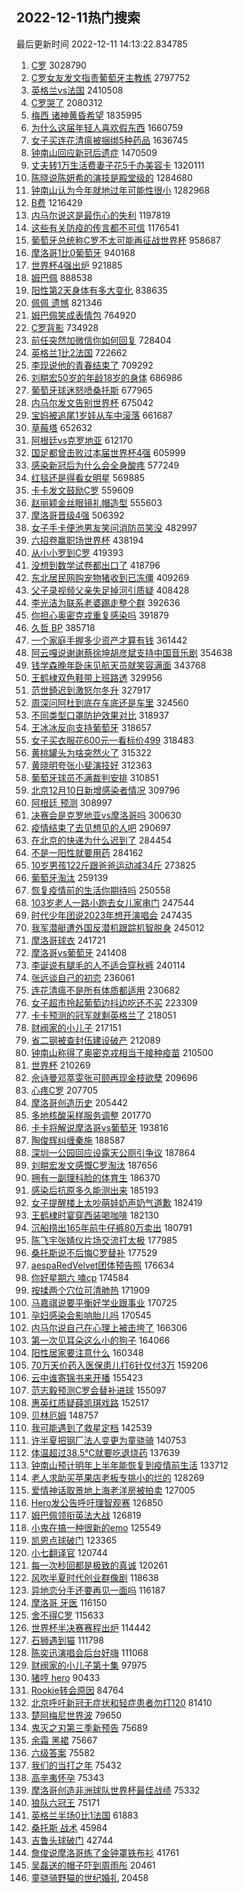 ## 2022-12-11热门搜索 
最后更新时间 2022-12-11 14:13:22.834785 
1. [C罗](https://s.weibo.com/weibo?q=C%E7%BD%97&t=31&band_rank=1&Refer=top) 3028790
1. [C罗女友发文指责葡萄牙主教练](https://s.weibo.com/weibo?q=%23C%E7%BD%97%E5%A5%B3%E5%8F%8B%E5%8F%91%E6%96%87%E6%8C%87%E8%B4%A3%E8%91%A1%E8%90%84%E7%89%99%E4%B8%BB%E6%95%99%E7%BB%83%23&t=31&band_rank=1&Refer=top) 2797752
1. [英格兰vs法国](https://s.weibo.com/weibo?q=%23%E8%8B%B1%E6%A0%BC%E5%85%B0vs%E6%B3%95%E5%9B%BD%23&t=31&band_rank=4&Refer=top) 2410508
1. [C罗哭了](https://s.weibo.com/weibo?q=%23C%E7%BD%97%E5%93%AD%E4%BA%86%23&t=31&band_rank=2&Refer=top) 2080312
1. [梅西 诸神黄昏希望](https://s.weibo.com/weibo?q=%E6%A2%85%E8%A5%BF%20%E8%AF%B8%E7%A5%9E%E9%BB%84%E6%98%8F%E5%B8%8C%E6%9C%9B&t=31&band_rank=3&Refer=top) 1835995
1. [为什么这届年轻人喜欢假东西](https://s.weibo.com/weibo?q=%23%E4%B8%BA%E4%BB%80%E4%B9%88%E8%BF%99%E5%B1%8A%E5%B9%B4%E8%BD%BB%E4%BA%BA%E5%96%9C%E6%AC%A2%E5%81%87%E4%B8%9C%E8%A5%BF%23&t=31&band_rank=1&Refer=top) 1660759
1. [女子买连花清瘟被捆绑5种药品](https://s.weibo.com/weibo?q=%23%E5%A5%B3%E5%AD%90%E4%B9%B0%E8%BF%9E%E8%8A%B1%E6%B8%85%E7%98%9F%E8%A2%AB%E6%8D%86%E7%BB%915%E7%A7%8D%E8%8D%AF%E5%93%81%23&t=31&band_rank=2&Refer=top) 1636745
1. [钟南山回应新冠后遗症](https://s.weibo.com/weibo?q=%23%E9%92%9F%E5%8D%97%E5%B1%B1%E5%9B%9E%E5%BA%94%E6%96%B0%E5%86%A0%E5%90%8E%E9%81%97%E7%97%87%23&t=31&band_rank=3&Refer=top) 1470509
1. [丈夫转1万生活费妻子花5千办美容卡](https://s.weibo.com/weibo?q=%23%E4%B8%88%E5%A4%AB%E8%BD%AC1%E4%B8%87%E7%94%9F%E6%B4%BB%E8%B4%B9%E5%A6%BB%E5%AD%90%E8%8A%B15%E5%8D%83%E5%8A%9E%E7%BE%8E%E5%AE%B9%E5%8D%A1%23&t=31&band_rank=4&Refer=top) 1320111
1. [陈晓说陈妍希的演技是殿堂级的](https://s.weibo.com/weibo?q=%23%E9%99%88%E6%99%93%E8%AF%B4%E9%99%88%E5%A6%8D%E5%B8%8C%E7%9A%84%E6%BC%94%E6%8A%80%E6%98%AF%E6%AE%BF%E5%A0%82%E7%BA%A7%E7%9A%84%23&t=31&band_rank=5&Refer=top) 1284680
1. [钟南山认为今年就地过年可能性很小](https://s.weibo.com/weibo?q=%23%E9%92%9F%E5%8D%97%E5%B1%B1%E8%AE%A4%E4%B8%BA%E4%BB%8A%E5%B9%B4%E5%B0%B1%E5%9C%B0%E8%BF%87%E5%B9%B4%E5%8F%AF%E8%83%BD%E6%80%A7%E5%BE%88%E5%B0%8F%23&t=31&band_rank=4&Refer=top) 1282968
1. [B费](https://s.weibo.com/weibo?q=B%E8%B4%B9&t=31&band_rank=5&Refer=top) 1216429
1. [内马尔说这是最伤心的失利](https://s.weibo.com/weibo?q=%23%E5%86%85%E9%A9%AC%E5%B0%94%E8%AF%B4%E8%BF%99%E6%98%AF%E6%9C%80%E4%BC%A4%E5%BF%83%E7%9A%84%E5%A4%B1%E5%88%A9%23&t=31&band_rank=6&Refer=top) 1197819
1. [这些有关防疫的传言都不可信](https://s.weibo.com/weibo?q=%23%E8%BF%99%E4%BA%9B%E6%9C%89%E5%85%B3%E9%98%B2%E7%96%AB%E7%9A%84%E4%BC%A0%E8%A8%80%E9%83%BD%E4%B8%8D%E5%8F%AF%E4%BF%A1%23&t=31&band_rank=3&Refer=top) 1176541
1. [葡萄牙总统称C罗不太可能再征战世界杯](https://s.weibo.com/weibo?q=%23%E8%91%A1%E8%90%84%E7%89%99%E6%80%BB%E7%BB%9F%E7%A7%B0C%E7%BD%97%E4%B8%8D%E5%A4%AA%E5%8F%AF%E8%83%BD%E5%86%8D%E5%BE%81%E6%88%98%E4%B8%96%E7%95%8C%E6%9D%AF%23&t=31&band_rank=5&Refer=top) 958687
1. [摩洛哥1比0葡萄牙](https://s.weibo.com/weibo?q=%23%E6%91%A9%E6%B4%9B%E5%93%A51%E6%AF%940%E8%91%A1%E8%90%84%E7%89%99%23&t=31&band_rank=7&Refer=top) 940168
1. [世界杯4强出炉](https://s.weibo.com/weibo?q=%23%E4%B8%96%E7%95%8C%E6%9D%AF4%E5%BC%BA%E5%87%BA%E7%82%89%23&t=31&band_rank=6&Refer=top) 921885
1. [姆巴佩](https://s.weibo.com/weibo?q=%E5%A7%86%E5%B7%B4%E4%BD%A9&t=31&band_rank=19&Refer=top) 888538
1. [阳性第2天身体有多大变化](https://s.weibo.com/weibo?q=%23%E9%98%B3%E6%80%A7%E7%AC%AC2%E5%A4%A9%E8%BA%AB%E4%BD%93%E6%9C%89%E5%A4%9A%E5%A4%A7%E5%8F%98%E5%8C%96%23&t=31&band_rank=14&Refer=top) 838635
1. [佩佩 遗憾](https://s.weibo.com/weibo?q=%E4%BD%A9%E4%BD%A9%20%E9%81%97%E6%86%BE&t=31&band_rank=8&Refer=top) 821346
1. [姆巴佩笑成表情包](https://s.weibo.com/weibo?q=%23%E5%A7%86%E5%B7%B4%E4%BD%A9%E7%AC%91%E6%88%90%E8%A1%A8%E6%83%85%E5%8C%85%23&t=31&band_rank=9&Refer=top) 764920
1. [C罗背影](https://s.weibo.com/weibo?q=%23C%E7%BD%97%E8%83%8C%E5%BD%B1%23&t=31&band_rank=9&Refer=top) 734928
1. [前任突然加微信你如何回复](https://s.weibo.com/weibo?q=%23%E5%89%8D%E4%BB%BB%E7%AA%81%E7%84%B6%E5%8A%A0%E5%BE%AE%E4%BF%A1%E4%BD%A0%E5%A6%82%E4%BD%95%E5%9B%9E%E5%A4%8D%23&t=31&band_rank=6&Refer=top) 728404
1. [英格兰1比2法国](https://s.weibo.com/weibo?q=%23%E8%8B%B1%E6%A0%BC%E5%85%B01%E6%AF%942%E6%B3%95%E5%9B%BD%23&t=31&band_rank=20&Refer=top) 722662
1. [李现说他的青春结束了](https://s.weibo.com/weibo?q=%23%E6%9D%8E%E7%8E%B0%E8%AF%B4%E4%BB%96%E7%9A%84%E9%9D%92%E6%98%A5%E7%BB%93%E6%9D%9F%E4%BA%86%23&t=31&band_rank=11&Refer=top) 709292
1. [刘畊宏50岁的年龄18岁的身体](https://s.weibo.com/weibo?q=%23%E5%88%98%E7%95%8A%E5%AE%8F50%E5%B2%81%E7%9A%84%E5%B9%B4%E9%BE%8418%E5%B2%81%E7%9A%84%E8%BA%AB%E4%BD%93%23&t=31&band_rank=6&Refer=top) 686986
1. [葡萄牙球迷怒喷桑托斯](https://s.weibo.com/weibo?q=%23%E8%91%A1%E8%90%84%E7%89%99%E7%90%83%E8%BF%B7%E6%80%92%E5%96%B7%E6%A1%91%E6%89%98%E6%96%AF%23&t=31&band_rank=7&Refer=top) 677965
1. [内马尔发文告别世界杯](https://s.weibo.com/weibo?q=%23%E5%86%85%E9%A9%AC%E5%B0%94%E5%8F%91%E6%96%87%E5%91%8A%E5%88%AB%E4%B8%96%E7%95%8C%E6%9D%AF%23&t=31&band_rank=8&Refer=top) 675042
1. [宝妈被追尾1岁娃从车中滚落](https://s.weibo.com/weibo?q=%23%E5%AE%9D%E5%A6%88%E8%A2%AB%E8%BF%BD%E5%B0%BE1%E5%B2%81%E5%A8%83%E4%BB%8E%E8%BD%A6%E4%B8%AD%E6%BB%9A%E8%90%BD%23&t=31&band_rank=10&Refer=top) 661687
1. [草莓塔](https://s.weibo.com/weibo?q=%E8%8D%89%E8%8E%93%E5%A1%94&t=31&band_rank=8&Refer=top) 652632
1. [阿根廷vs克罗地亚](https://s.weibo.com/weibo?q=%23%E9%98%BF%E6%A0%B9%E5%BB%B7vs%E5%85%8B%E7%BD%97%E5%9C%B0%E4%BA%9A%23&t=31&band_rank=11&Refer=top) 612170
1. [国足都曾击败过本届世界杯4强](https://s.weibo.com/weibo?q=%23%E5%9B%BD%E8%B6%B3%E9%83%BD%E6%9B%BE%E5%87%BB%E8%B4%A5%E8%BF%87%E6%9C%AC%E5%B1%8A%E4%B8%96%E7%95%8C%E6%9D%AF4%E5%BC%BA%23&t=31&band_rank=9&Refer=top) 605999
1. [感染新冠后为什么会全身酸疼](https://s.weibo.com/weibo?q=%23%E6%84%9F%E6%9F%93%E6%96%B0%E5%86%A0%E5%90%8E%E4%B8%BA%E4%BB%80%E4%B9%88%E4%BC%9A%E5%85%A8%E8%BA%AB%E9%85%B8%E7%96%BC%23&t=31&band_rank=22&Refer=top) 577249
1. [红毯还是得看女明星](https://s.weibo.com/weibo?q=%23%E7%BA%A2%E6%AF%AF%E8%BF%98%E6%98%AF%E5%BE%97%E7%9C%8B%E5%A5%B3%E6%98%8E%E6%98%9F%23&t=31&band_rank=10&Refer=top) 569885
1. [卡卡发文鼓励C罗](https://s.weibo.com/weibo?q=%23%E5%8D%A1%E5%8D%A1%E5%8F%91%E6%96%87%E9%BC%93%E5%8A%B1C%E7%BD%97%23&t=31&band_rank=49&Refer=top) 559609
1. [赵丽颖金丝眼镜礼帽造型](https://s.weibo.com/weibo?q=%23%E8%B5%B5%E4%B8%BD%E9%A2%96%E9%87%91%E4%B8%9D%E7%9C%BC%E9%95%9C%E7%A4%BC%E5%B8%BD%E9%80%A0%E5%9E%8B%23&t=31&band_rank=11&Refer=top) 555603
1. [摩洛哥晋级4强](https://s.weibo.com/weibo?q=%23%E6%91%A9%E6%B4%9B%E5%93%A5%E6%99%8B%E7%BA%A74%E5%BC%BA%23&t=31&band_rank=12&Refer=top) 506392
1. [女子手卡便池男友笑问消防员笑没](https://s.weibo.com/weibo?q=%23%E5%A5%B3%E5%AD%90%E6%89%8B%E5%8D%A1%E4%BE%BF%E6%B1%A0%E7%94%B7%E5%8F%8B%E7%AC%91%E9%97%AE%E6%B6%88%E9%98%B2%E5%91%98%E7%AC%91%E6%B2%A1%23&t=31&band_rank=12&Refer=top) 482997
1. [六招卷赢职场世界杯](https://s.weibo.com/weibo?q=%23%E5%85%AD%E6%8B%9B%E5%8D%B7%E8%B5%A2%E8%81%8C%E5%9C%BA%E4%B8%96%E7%95%8C%E6%9D%AF%23&t=31&band_rank=15&Refer=top) 438194
1. [从小小罗到C罗](https://s.weibo.com/weibo?q=%23%E4%BB%8E%E5%B0%8F%E5%B0%8F%E7%BD%97%E5%88%B0C%E7%BD%97%23&t=31&band_rank=13&Refer=top) 419393
1. [没想到数学试卷都出口了](https://s.weibo.com/weibo?q=%23%E6%B2%A1%E6%83%B3%E5%88%B0%E6%95%B0%E5%AD%A6%E8%AF%95%E5%8D%B7%E9%83%BD%E5%87%BA%E5%8F%A3%E4%BA%86%23&t=31&band_rank=12&Refer=top) 418796
1. [东北居民网购宠物猪收到已冻僵](https://s.weibo.com/weibo?q=%23%E4%B8%9C%E5%8C%97%E5%B1%85%E6%B0%91%E7%BD%91%E8%B4%AD%E5%AE%A0%E7%89%A9%E7%8C%AA%E6%94%B6%E5%88%B0%E5%B7%B2%E5%86%BB%E5%83%B5%23&t=31&band_rank=13&Refer=top) 409269
1. [父子录视频父亲失足掉河引质疑](https://s.weibo.com/weibo?q=%23%E7%88%B6%E5%AD%90%E5%BD%95%E8%A7%86%E9%A2%91%E7%88%B6%E4%BA%B2%E5%A4%B1%E8%B6%B3%E6%8E%89%E6%B2%B3%E5%BC%95%E8%B4%A8%E7%96%91%23&t=31&band_rank=19&Refer=top) 408428
1. [李光洁为联系老婆踢走整个群](https://s.weibo.com/weibo?q=%23%E6%9D%8E%E5%85%89%E6%B4%81%E4%B8%BA%E8%81%94%E7%B3%BB%E8%80%81%E5%A9%86%E8%B8%A2%E8%B5%B0%E6%95%B4%E4%B8%AA%E7%BE%A4%23&t=31&band_rank=14&Refer=top) 392636
1. [你担心奥密克戎重复感染吗](https://s.weibo.com/weibo?q=%23%E4%BD%A0%E6%8B%85%E5%BF%83%E5%A5%A5%E5%AF%86%E5%85%8B%E6%88%8E%E9%87%8D%E5%A4%8D%E6%84%9F%E6%9F%93%E5%90%97%23&t=31&band_rank=14&Refer=top) 391879
1. [久哲 BP](https://s.weibo.com/weibo?q=%E4%B9%85%E5%93%B2%20BP&t=31&band_rank=20&Refer=top) 385718
1. [一个家庭手握多少资产才算有钱](https://s.weibo.com/weibo?q=%23%E4%B8%80%E4%B8%AA%E5%AE%B6%E5%BA%AD%E6%89%8B%E6%8F%A1%E5%A4%9A%E5%B0%91%E8%B5%84%E4%BA%A7%E6%89%8D%E7%AE%97%E6%9C%89%E9%92%B1%23&t=31&band_rank=15&Refer=top) 361442
1. [阿云嘎说谢谢蔡徐坤胡彦斌支持中国音乐剧](https://s.weibo.com/weibo?q=%23%E9%98%BF%E4%BA%91%E5%98%8E%E8%AF%B4%E8%B0%A2%E8%B0%A2%E8%94%A1%E5%BE%90%E5%9D%A4%E8%83%A1%E5%BD%A6%E6%96%8C%E6%94%AF%E6%8C%81%E4%B8%AD%E5%9B%BD%E9%9F%B3%E4%B9%90%E5%89%A7%23&t=31&band_rank=16&Refer=top) 354638
1. [钱学森晚年卧床见航天员就笑容满面](https://s.weibo.com/weibo?q=%23%E9%92%B1%E5%AD%A6%E6%A3%AE%E6%99%9A%E5%B9%B4%E5%8D%A7%E5%BA%8A%E8%A7%81%E8%88%AA%E5%A4%A9%E5%91%98%E5%B0%B1%E7%AC%91%E5%AE%B9%E6%BB%A1%E9%9D%A2%23&t=31&band_rank=17&Refer=top) 343768
1. [王鹤棣双色鞋带上班路透](https://s.weibo.com/weibo?q=%23%E7%8E%8B%E9%B9%A4%E6%A3%A3%E5%8F%8C%E8%89%B2%E9%9E%8B%E5%B8%A6%E4%B8%8A%E7%8F%AD%E8%B7%AF%E9%80%8F%23&t=31&band_rank=23&Refer=top) 329956
1. [范世錡迟到激怒尔冬升](https://s.weibo.com/weibo?q=%23%E8%8C%83%E4%B8%96%E9%8C%A1%E8%BF%9F%E5%88%B0%E6%BF%80%E6%80%92%E5%B0%94%E5%86%AC%E5%8D%87%23&t=31&band_rank=15&Refer=top) 327917
1. [周深问阿杜到底在车底还是车里](https://s.weibo.com/weibo?q=%23%E5%91%A8%E6%B7%B1%E9%97%AE%E9%98%BF%E6%9D%9C%E5%88%B0%E5%BA%95%E5%9C%A8%E8%BD%A6%E5%BA%95%E8%BF%98%E6%98%AF%E8%BD%A6%E9%87%8C%23&t=31&band_rank=16&Refer=top) 324560
1. [不同类型口罩防护效果对比](https://s.weibo.com/weibo?q=%23%E4%B8%8D%E5%90%8C%E7%B1%BB%E5%9E%8B%E5%8F%A3%E7%BD%A9%E9%98%B2%E6%8A%A4%E6%95%88%E6%9E%9C%E5%AF%B9%E6%AF%94%23&t=31&band_rank=18&Refer=top) 318937
1. [王冰冰反向支持葡萄牙](https://s.weibo.com/weibo?q=%23%E7%8E%8B%E5%86%B0%E5%86%B0%E5%8F%8D%E5%90%91%E6%94%AF%E6%8C%81%E8%91%A1%E8%90%84%E7%89%99%23&t=31&band_rank=16&Refer=top) 318657
1. [女子买衣服花600元一看标价499](https://s.weibo.com/weibo?q=%23%E5%A5%B3%E5%AD%90%E4%B9%B0%E8%A1%A3%E6%9C%8D%E8%8A%B1600%E5%85%83%E4%B8%80%E7%9C%8B%E6%A0%87%E4%BB%B7499%23&t=31&band_rank=27&Refer=top) 318483
1. [黄桃罐头为啥突然火了](https://s.weibo.com/weibo?q=%23%E9%BB%84%E6%A1%83%E7%BD%90%E5%A4%B4%E4%B8%BA%E5%95%A5%E7%AA%81%E7%84%B6%E7%81%AB%E4%BA%86%23&t=31&band_rank=20&Refer=top) 315322
1. [黄晓明夸张小斐演技好](https://s.weibo.com/weibo?q=%23%E9%BB%84%E6%99%93%E6%98%8E%E5%A4%B8%E5%BC%A0%E5%B0%8F%E6%96%90%E6%BC%94%E6%8A%80%E5%A5%BD%23&t=31&band_rank=24&Refer=top) 312363
1. [葡萄牙球员不满裁判安排](https://s.weibo.com/weibo?q=%23%E8%91%A1%E8%90%84%E7%89%99%E7%90%83%E5%91%98%E4%B8%8D%E6%BB%A1%E8%A3%81%E5%88%A4%E5%AE%89%E6%8E%92%23&t=31&band_rank=25&Refer=top) 310851
1. [北京12月10日新增感染者情况](https://s.weibo.com/weibo?q=%23%E5%8C%97%E4%BA%AC12%E6%9C%8810%E6%97%A5%E6%96%B0%E5%A2%9E%E6%84%9F%E6%9F%93%E8%80%85%E6%83%85%E5%86%B5%23&t=31&band_rank=26&Refer=top) 309796
1. [阿根廷 预测](https://s.weibo.com/weibo?q=%E9%98%BF%E6%A0%B9%E5%BB%B7%20%E9%A2%84%E6%B5%8B&t=31&band_rank=17&Refer=top) 308997
1. [决赛会是克罗地亚vs摩洛哥吗](https://s.weibo.com/weibo?q=%23%E5%86%B3%E8%B5%9B%E4%BC%9A%E6%98%AF%E5%85%8B%E7%BD%97%E5%9C%B0%E4%BA%9Avs%E6%91%A9%E6%B4%9B%E5%93%A5%E5%90%97%23&t=31&band_rank=17&Refer=top) 300630
1. [疫情结束了去见想见的人吧](https://s.weibo.com/weibo?q=%23%E7%96%AB%E6%83%85%E7%BB%93%E6%9D%9F%E4%BA%86%E5%8E%BB%E8%A7%81%E6%83%B3%E8%A7%81%E7%9A%84%E4%BA%BA%E5%90%A7%23&t=31&band_rank=18&Refer=top) 290697
1. [在北京的快递为什么迟到了](https://s.weibo.com/weibo?q=%23%E5%9C%A8%E5%8C%97%E4%BA%AC%E7%9A%84%E5%BF%AB%E9%80%92%E4%B8%BA%E4%BB%80%E4%B9%88%E8%BF%9F%E5%88%B0%E4%BA%86%23&t=31&band_rank=24&Refer=top) 284454
1. [不是一阳性就要用药](https://s.weibo.com/weibo?q=%23%E4%B8%8D%E6%98%AF%E4%B8%80%E9%98%B3%E6%80%A7%E5%B0%B1%E8%A6%81%E7%94%A8%E8%8D%AF%23&t=31&band_rank=29&Refer=top) 284162
1. [10岁男孩122斤跟爸爸运动减34斤](https://s.weibo.com/weibo?q=%2310%E5%B2%81%E7%94%B7%E5%AD%A9122%E6%96%A4%E8%B7%9F%E7%88%B8%E7%88%B8%E8%BF%90%E5%8A%A8%E5%87%8F34%E6%96%A4%23&t=31&band_rank=20&Refer=top) 273825
1. [葡萄牙淘汰](https://s.weibo.com/weibo?q=%23%E8%91%A1%E8%90%84%E7%89%99%E6%B7%98%E6%B1%B0%23&t=31&band_rank=18&Refer=top) 259139
1. [恢复疫情前的生活你期待吗](https://s.weibo.com/weibo?q=%23%E6%81%A2%E5%A4%8D%E7%96%AB%E6%83%85%E5%89%8D%E7%9A%84%E7%94%9F%E6%B4%BB%E4%BD%A0%E6%9C%9F%E5%BE%85%E5%90%97%23&t=31&band_rank=26&Refer=top) 250558
1. [103岁老人一路小跑去女儿家串门](https://s.weibo.com/weibo?q=%23103%E5%B2%81%E8%80%81%E4%BA%BA%E4%B8%80%E8%B7%AF%E5%B0%8F%E8%B7%91%E5%8E%BB%E5%A5%B3%E5%84%BF%E5%AE%B6%E4%B8%B2%E9%97%A8%23&t=31&band_rank=27&Refer=top) 247544
1. [时代少年团说2023年想开演唱会](https://s.weibo.com/weibo?q=%23%E6%97%B6%E4%BB%A3%E5%B0%91%E5%B9%B4%E5%9B%A2%E8%AF%B42023%E5%B9%B4%E6%83%B3%E5%BC%80%E6%BC%94%E5%94%B1%E4%BC%9A%23&t=31&band_rank=22&Refer=top) 247435
1. [我军潜艇遭外国反潜机跟踪机智脱身](https://s.weibo.com/weibo?q=%23%E6%88%91%E5%86%9B%E6%BD%9C%E8%89%87%E9%81%AD%E5%A4%96%E5%9B%BD%E5%8F%8D%E6%BD%9C%E6%9C%BA%E8%B7%9F%E8%B8%AA%E6%9C%BA%E6%99%BA%E8%84%B1%E8%BA%AB%23&t=31&band_rank=28&Refer=top) 245012
1. [摩洛哥球衣](https://s.weibo.com/weibo?q=%23%E6%91%A9%E6%B4%9B%E5%93%A5%E7%90%83%E8%A1%A3%23&t=31&band_rank=20&Refer=top) 241721
1. [摩洛哥vs葡萄牙](https://s.weibo.com/weibo?q=%23%E6%91%A9%E6%B4%9B%E5%93%A5vs%E8%91%A1%E8%90%84%E7%89%99%23&t=31&band_rank=21&Refer=top) 241408
1. [李诞说有腿毛的人不适合穿秋裤](https://s.weibo.com/weibo?q=%23%E6%9D%8E%E8%AF%9E%E8%AF%B4%E6%9C%89%E8%85%BF%E6%AF%9B%E7%9A%84%E4%BA%BA%E4%B8%8D%E9%80%82%E5%90%88%E7%A9%BF%E7%A7%8B%E8%A3%A4%23&t=31&band_rank=30&Refer=top) 240114
1. [张远谈自己的初恋](https://s.weibo.com/weibo?q=%23%E5%BC%A0%E8%BF%9C%E8%B0%88%E8%87%AA%E5%B7%B1%E7%9A%84%E5%88%9D%E6%81%8B%23&t=31&band_rank=29&Refer=top) 236061
1. [连花清瘟不是所有体质都适用](https://s.weibo.com/weibo?q=%23%E8%BF%9E%E8%8A%B1%E6%B8%85%E7%98%9F%E4%B8%8D%E6%98%AF%E6%89%80%E6%9C%89%E4%BD%93%E8%B4%A8%E9%83%BD%E9%80%82%E7%94%A8%23&t=31&band_rank=23&Refer=top) 230682
1. [女子超市拎起葡萄边抖边吃还不买](https://s.weibo.com/weibo?q=%23%E5%A5%B3%E5%AD%90%E8%B6%85%E5%B8%82%E6%8B%8E%E8%B5%B7%E8%91%A1%E8%90%84%E8%BE%B9%E6%8A%96%E8%BE%B9%E5%90%83%E8%BF%98%E4%B8%8D%E4%B9%B0%23&t=31&band_rank=38&Refer=top) 223309
1. [卡卡预测的冠军就剩英格兰了](https://s.weibo.com/weibo?q=%23%E5%8D%A1%E5%8D%A1%E9%A2%84%E6%B5%8B%E7%9A%84%E5%86%A0%E5%86%9B%E5%B0%B1%E5%89%A9%E8%8B%B1%E6%A0%BC%E5%85%B0%E4%BA%86%23&t=31&band_rank=22&Refer=top) 218051
1. [财阀家的小儿子](https://s.weibo.com/weibo?q=%23%E8%B4%A2%E9%98%80%E5%AE%B6%E7%9A%84%E5%B0%8F%E5%84%BF%E5%AD%90%23&t=31&band_rank=23&Refer=top) 217151
1. [省二钢被查封伍建设破产](https://s.weibo.com/weibo?q=%23%E7%9C%81%E4%BA%8C%E9%92%A2%E8%A2%AB%E6%9F%A5%E5%B0%81%E4%BC%8D%E5%BB%BA%E8%AE%BE%E7%A0%B4%E4%BA%A7%23&t=31&band_rank=34&Refer=top) 212089
1. [钟南山称得了奥密克戎相当于接种疫苗](https://s.weibo.com/weibo?q=%23%E9%92%9F%E5%8D%97%E5%B1%B1%E7%A7%B0%E5%BE%97%E4%BA%86%E5%A5%A5%E5%AF%86%E5%85%8B%E6%88%8E%E7%9B%B8%E5%BD%93%E4%BA%8E%E6%8E%A5%E7%A7%8D%E7%96%AB%E8%8B%97%23&t=31&band_rank=26&Refer=top) 210500
1. [世界杯](https://s.weibo.com/weibo?q=%E4%B8%96%E7%95%8C%E6%9D%AF&t=31&band_rank=14&Refer=top) 210269
1. [佘诗曼邓萃雯张可颐再现金枝欲孽](https://s.weibo.com/weibo?q=%23%E4%BD%98%E8%AF%97%E6%9B%BC%E9%82%93%E8%90%83%E9%9B%AF%E5%BC%A0%E5%8F%AF%E9%A2%90%E5%86%8D%E7%8E%B0%E9%87%91%E6%9E%9D%E6%AC%B2%E5%AD%BD%23&t=31&band_rank=25&Refer=top) 209696
1. [心疼C罗](https://s.weibo.com/weibo?q=%23%E5%BF%83%E7%96%BCC%E7%BD%97%23&t=31&band_rank=32&Refer=top) 207705
1. [摩洛哥创造历史](https://s.weibo.com/weibo?q=%23%E6%91%A9%E6%B4%9B%E5%93%A5%E5%88%9B%E9%80%A0%E5%8E%86%E5%8F%B2%23&t=31&band_rank=24&Refer=top) 205442
1. [多地核酸采样服务调整](https://s.weibo.com/weibo?q=%23%E5%A4%9A%E5%9C%B0%E6%A0%B8%E9%85%B8%E9%87%87%E6%A0%B7%E6%9C%8D%E5%8A%A1%E8%B0%83%E6%95%B4%23&t=31&band_rank=36&Refer=top) 201770
1. [卡卡将解说摩洛哥vs葡萄牙](https://s.weibo.com/weibo?q=%23%E5%8D%A1%E5%8D%A1%E5%B0%86%E8%A7%A3%E8%AF%B4%E6%91%A9%E6%B4%9B%E5%93%A5vs%E8%91%A1%E8%90%84%E7%89%99%23&t=31&band_rank=25&Refer=top) 193816
1. [陶俊辉纠缠秦施](https://s.weibo.com/weibo?q=%23%E9%99%B6%E4%BF%8A%E8%BE%89%E7%BA%A0%E7%BC%A0%E7%A7%A6%E6%96%BD%23&t=31&band_rank=35&Refer=top) 188587
1. [深圳一公园回应设露天公厕引争议](https://s.weibo.com/weibo?q=%23%E6%B7%B1%E5%9C%B3%E4%B8%80%E5%85%AC%E5%9B%AD%E5%9B%9E%E5%BA%94%E8%AE%BE%E9%9C%B2%E5%A4%A9%E5%85%AC%E5%8E%95%E5%BC%95%E4%BA%89%E8%AE%AE%23&t=31&band_rank=38&Refer=top) 187864
1. [刘畊宏发文感慨C罗淘汰](https://s.weibo.com/weibo?q=%23%E5%88%98%E7%95%8A%E5%AE%8F%E5%8F%91%E6%96%87%E6%84%9F%E6%85%A8C%E7%BD%97%E6%B7%98%E6%B1%B0%23&t=31&band_rank=37&Refer=top) 187656
1. [拥有一副理科脸的体育生](https://s.weibo.com/weibo?q=%23%E6%8B%A5%E6%9C%89%E4%B8%80%E5%89%AF%E7%90%86%E7%A7%91%E8%84%B8%E7%9A%84%E4%BD%93%E8%82%B2%E7%94%9F%23&t=31&band_rank=37&Refer=top) 186370
1. [感染后抗原多久能测出来](https://s.weibo.com/weibo?q=%23%E6%84%9F%E6%9F%93%E5%90%8E%E6%8A%97%E5%8E%9F%E5%A4%9A%E4%B9%85%E8%83%BD%E6%B5%8B%E5%87%BA%E6%9D%A5%23&t=31&band_rank=38&Refer=top) 185193
1. [女子提醒楼上太吵萌娃奶声奶气道歉](https://s.weibo.com/weibo?q=%23%E5%A5%B3%E5%AD%90%E6%8F%90%E9%86%92%E6%A5%BC%E4%B8%8A%E5%A4%AA%E5%90%B5%E8%90%8C%E5%A8%83%E5%A5%B6%E5%A3%B0%E5%A5%B6%E6%B0%94%E9%81%93%E6%AD%89%23&t=31&band_rank=37&Refer=top) 182419
1. [王鹤棣时宴穿西装喝咖啡](https://s.weibo.com/weibo?q=%23%E7%8E%8B%E9%B9%A4%E6%A3%A3%E6%97%B6%E5%AE%B4%E7%A9%BF%E8%A5%BF%E8%A3%85%E5%96%9D%E5%92%96%E5%95%A1%23&t=31&band_rank=27&Refer=top) 182130
1. [沉船捞出165年前牛仔裤80万卖出](https://s.weibo.com/weibo?q=%23%E6%B2%89%E8%88%B9%E6%8D%9E%E5%87%BA165%E5%B9%B4%E5%89%8D%E7%89%9B%E4%BB%94%E8%A3%A480%E4%B8%87%E5%8D%96%E5%87%BA%23&t=31&band_rank=39&Refer=top) 180791
1. [陈飞宇张婧仪片场交流打太极](https://s.weibo.com/weibo?q=%23%E9%99%88%E9%A3%9E%E5%AE%87%E5%BC%A0%E5%A9%A7%E4%BB%AA%E7%89%87%E5%9C%BA%E4%BA%A4%E6%B5%81%E6%89%93%E5%A4%AA%E6%9E%81%23&t=31&band_rank=29&Refer=top) 177985
1. [桑托斯说不后悔C罗替补](https://s.weibo.com/weibo?q=%23%E6%A1%91%E6%89%98%E6%96%AF%E8%AF%B4%E4%B8%8D%E5%90%8E%E6%82%94C%E7%BD%97%E6%9B%BF%E8%A1%A5%23&t=31&band_rank=31&Refer=top) 177529
1. [aespaRedVelvet团体预告照](https://s.weibo.com/weibo?q=%23aespaRedVelvet%E5%9B%A2%E4%BD%93%E9%A2%84%E5%91%8A%E7%85%A7%23&t=31&band_rank=41&Refer=top) 176634
1. [你好星期六 嗑cp](https://s.weibo.com/weibo?q=%E4%BD%A0%E5%A5%BD%E6%98%9F%E6%9C%9F%E5%85%AD%20%E5%97%91cp&t=31&band_rank=33&Refer=top) 174584
1. [按揉两个穴位可清肺热](https://s.weibo.com/weibo?q=%23%E6%8C%89%E6%8F%89%E4%B8%A4%E4%B8%AA%E7%A9%B4%E4%BD%8D%E5%8F%AF%E6%B8%85%E8%82%BA%E7%83%AD%23&t=31&band_rank=43&Refer=top) 171909
1. [马嘉祺说要平衡好学业跟事业](https://s.weibo.com/weibo?q=%23%E9%A9%AC%E5%98%89%E7%A5%BA%E8%AF%B4%E8%A6%81%E5%B9%B3%E8%A1%A1%E5%A5%BD%E5%AD%A6%E4%B8%9A%E8%B7%9F%E4%BA%8B%E4%B8%9A%23&t=31&band_rank=32&Refer=top) 170725
1. [孕妇感染会影响胎儿吗](https://s.weibo.com/weibo?q=%23%E5%AD%95%E5%A6%87%E6%84%9F%E6%9F%93%E4%BC%9A%E5%BD%B1%E5%93%8D%E8%83%8E%E5%84%BF%E5%90%97%23&t=31&band_rank=42&Refer=top) 170545
1. [内马尔说自己在心理上被击垮了](https://s.weibo.com/weibo?q=%23%E5%86%85%E9%A9%AC%E5%B0%94%E8%AF%B4%E8%87%AA%E5%B7%B1%E5%9C%A8%E5%BF%83%E7%90%86%E4%B8%8A%E8%A2%AB%E5%87%BB%E5%9E%AE%E4%BA%86%23&t=31&band_rank=33&Refer=top) 166306
1. [第一次见耳朵这么小的狗子](https://s.weibo.com/weibo?q=%23%E7%AC%AC%E4%B8%80%E6%AC%A1%E8%A7%81%E8%80%B3%E6%9C%B5%E8%BF%99%E4%B9%88%E5%B0%8F%E7%9A%84%E7%8B%97%E5%AD%90%23&t=31&band_rank=37&Refer=top) 164066
1. [阳性居家要注意什么](https://s.weibo.com/weibo?q=%23%E9%98%B3%E6%80%A7%E5%B1%85%E5%AE%B6%E8%A6%81%E6%B3%A8%E6%84%8F%E4%BB%80%E4%B9%88%23&t=31&band_rank=35&Refer=top) 160348
1. [70万天价药入医保患儿打6针仅付3万](https://s.weibo.com/weibo?q=%2370%E4%B8%87%E5%A4%A9%E4%BB%B7%E8%8D%AF%E5%85%A5%E5%8C%BB%E4%BF%9D%E6%82%A3%E5%84%BF%E6%89%936%E9%92%88%E4%BB%85%E4%BB%983%E4%B8%87%23&t=31&band_rank=36&Refer=top) 159206
1. [云中谁寄锦书来开播](https://s.weibo.com/weibo?q=%23%E4%BA%91%E4%B8%AD%E8%B0%81%E5%AF%84%E9%94%A6%E4%B9%A6%E6%9D%A5%E5%BC%80%E6%92%AD%23&t=31&band_rank=39&Refer=top) 155423
1. [范志毅预测C罗会替补进球](https://s.weibo.com/weibo?q=%23%E8%8C%83%E5%BF%97%E6%AF%85%E9%A2%84%E6%B5%8BC%E7%BD%97%E4%BC%9A%E6%9B%BF%E8%A1%A5%E8%BF%9B%E7%90%83%23&t=31&band_rank=28&Refer=top) 155097
1. [惠英红质疑薛凯琪戏路](https://s.weibo.com/weibo?q=%23%E6%83%A0%E8%8B%B1%E7%BA%A2%E8%B4%A8%E7%96%91%E8%96%9B%E5%87%AF%E7%90%AA%E6%88%8F%E8%B7%AF%23&t=31&band_rank=29&Refer=top) 152517
1. [贝林厄姆](https://s.weibo.com/weibo?q=%23%E8%B4%9D%E6%9E%97%E5%8E%84%E5%A7%86%23&t=31&band_rank=45&Refer=top) 148757
1. [我可能遇到了救星定档](https://s.weibo.com/weibo?q=%23%E6%88%91%E5%8F%AF%E8%83%BD%E9%81%87%E5%88%B0%E4%BA%86%E6%95%91%E6%98%9F%E5%AE%9A%E6%A1%A3%23&t=31&band_rank=47&Refer=top) 142539
1. [许半夏把钢厂法人变更为童骁骑](https://s.weibo.com/weibo?q=%23%E8%AE%B8%E5%8D%8A%E5%A4%8F%E6%8A%8A%E9%92%A2%E5%8E%82%E6%B3%95%E4%BA%BA%E5%8F%98%E6%9B%B4%E4%B8%BA%E7%AB%A5%E9%AA%81%E9%AA%91%23&t=31&band_rank=46&Refer=top) 140753
1. [体温超过38.5℃就要吃退烧药](https://s.weibo.com/weibo?q=%23%E4%BD%93%E6%B8%A9%E8%B6%85%E8%BF%8738.5%E2%84%83%E5%B0%B1%E8%A6%81%E5%90%83%E9%80%80%E7%83%A7%E8%8D%AF%23&t=31&band_rank=30&Refer=top) 137639
1. [钟南山预计明年上半年能恢复到疫情前生活](https://s.weibo.com/weibo?q=%23%E9%92%9F%E5%8D%97%E5%B1%B1%E9%A2%84%E8%AE%A1%E6%98%8E%E5%B9%B4%E4%B8%8A%E5%8D%8A%E5%B9%B4%E8%83%BD%E6%81%A2%E5%A4%8D%E5%88%B0%E7%96%AB%E6%83%85%E5%89%8D%E7%94%9F%E6%B4%BB%23&t=31&band_rank=39&Refer=top) 133712
1. [老人求助买苹果店老板专挑小的烂的](https://s.weibo.com/weibo?q=%23%E8%80%81%E4%BA%BA%E6%B1%82%E5%8A%A9%E4%B9%B0%E8%8B%B9%E6%9E%9C%E5%BA%97%E8%80%81%E6%9D%BF%E4%B8%93%E6%8C%91%E5%B0%8F%E7%9A%84%E7%83%82%E7%9A%84%23&t=31&band_rank=31&Refer=top) 128269
1. [爱情神话取景地上海老洋房被拍卖](https://s.weibo.com/weibo?q=%23%E7%88%B1%E6%83%85%E7%A5%9E%E8%AF%9D%E5%8F%96%E6%99%AF%E5%9C%B0%E4%B8%8A%E6%B5%B7%E8%80%81%E6%B4%8B%E6%88%BF%E8%A2%AB%E6%8B%8D%E5%8D%96%23&t=31&band_rank=43&Refer=top) 127005
1. [Hero发公告呼吁理智观赛](https://s.weibo.com/weibo?q=%23Hero%E5%8F%91%E5%85%AC%E5%91%8A%E5%91%BC%E5%90%81%E7%90%86%E6%99%BA%E8%A7%82%E8%B5%9B%23&t=31&band_rank=44&Refer=top) 126850
1. [姆巴佩领衔英法大战](https://s.weibo.com/weibo?q=%23%E5%A7%86%E5%B7%B4%E4%BD%A9%E9%A2%86%E8%A1%94%E8%8B%B1%E6%B3%95%E5%A4%A7%E6%88%98%23&t=31&band_rank=32&Refer=top) 126819
1. [小鬼在搞一种很新的emo](https://s.weibo.com/weibo?q=%23%E5%B0%8F%E9%AC%BC%E5%9C%A8%E6%90%9E%E4%B8%80%E7%A7%8D%E5%BE%88%E6%96%B0%E7%9A%84emo%23&t=31&band_rank=45&Refer=top) 125549
1. [凯恩点球破门](https://s.weibo.com/weibo?q=%23%E5%87%AF%E6%81%A9%E7%82%B9%E7%90%83%E7%A0%B4%E9%97%A8%23&t=31&band_rank=12&Refer=top) 123365
1. [小七翻译官](https://s.weibo.com/weibo?q=%E5%B0%8F%E4%B8%83%E7%BF%BB%E8%AF%91%E5%AE%98&t=31&band_rank=46&Refer=top) 120744
1. [每一次秒回都是极致的真诚](https://s.weibo.com/weibo?q=%23%E6%AF%8F%E4%B8%80%E6%AC%A1%E7%A7%92%E5%9B%9E%E9%83%BD%E6%98%AF%E6%9E%81%E8%87%B4%E7%9A%84%E7%9C%9F%E8%AF%9A%23&t=31&band_rank=50&Refer=top) 120261
1. [风吹半夏时代创业群像剧](https://s.weibo.com/weibo?q=%23%E9%A3%8E%E5%90%B9%E5%8D%8A%E5%A4%8F%E6%97%B6%E4%BB%A3%E5%88%9B%E4%B8%9A%E7%BE%A4%E5%83%8F%E5%89%A7%23&t=31&band_rank=50&Refer=top) 118638
1. [异地恋分手还要再见一面吗](https://s.weibo.com/weibo?q=%23%E5%BC%82%E5%9C%B0%E6%81%8B%E5%88%86%E6%89%8B%E8%BF%98%E8%A6%81%E5%86%8D%E8%A7%81%E4%B8%80%E9%9D%A2%E5%90%97%23&t=31&band_rank=34&Refer=top) 116187
1. [摩洛哥 牙医](https://s.weibo.com/weibo?q=%E6%91%A9%E6%B4%9B%E5%93%A5%20%E7%89%99%E5%8C%BB&t=31&band_rank=35&Refer=top) 116150
1. [舍不得C罗](https://s.weibo.com/weibo?q=%23%E8%88%8D%E4%B8%8D%E5%BE%97C%E7%BD%97%23&t=31&band_rank=36&Refer=top) 115633
1. [世界杯半决赛赛程出炉](https://s.weibo.com/weibo?q=%23%E4%B8%96%E7%95%8C%E6%9D%AF%E5%8D%8A%E5%86%B3%E8%B5%9B%E8%B5%9B%E7%A8%8B%E5%87%BA%E7%82%89%23&t=31&band_rank=47&Refer=top) 114442
1. [石狮遇到猫](https://s.weibo.com/weibo?q=%23%E7%9F%B3%E7%8B%AE%E9%81%87%E5%88%B0%E7%8C%AB%23&t=31&band_rank=49&Refer=top) 111798
1. [陈奕迅演唱会后台好嗨](https://s.weibo.com/weibo?q=%23%E9%99%88%E5%A5%95%E8%BF%85%E6%BC%94%E5%94%B1%E4%BC%9A%E5%90%8E%E5%8F%B0%E5%A5%BD%E5%97%A8%23&t=31&band_rank=50&Refer=top) 111068
1. [财阀家的小儿子第十集](https://s.weibo.com/weibo?q=%E8%B4%A2%E9%98%80%E5%AE%B6%E7%9A%84%E5%B0%8F%E5%84%BF%E5%AD%90%E7%AC%AC%E5%8D%81%E9%9B%86&t=31&band_rank=40&Refer=top) 97975
1. [猪哼 hero](https://s.weibo.com/weibo?q=%E7%8C%AA%E5%93%BC%20hero&t=31&band_rank=41&Refer=top) 90433
1. [Rookie转会原因](https://s.weibo.com/weibo?q=%23Rookie%E8%BD%AC%E4%BC%9A%E5%8E%9F%E5%9B%A0%23&t=31&band_rank=42&Refer=top) 84764
1. [北京呼吁新冠无症状和轻症患者勿打120](https://s.weibo.com/weibo?q=%23%E5%8C%97%E4%BA%AC%E5%91%BC%E5%90%81%E6%96%B0%E5%86%A0%E6%97%A0%E7%97%87%E7%8A%B6%E5%92%8C%E8%BD%BB%E7%97%87%E6%82%A3%E8%80%85%E5%8B%BF%E6%89%93120%23&t=31&band_rank=43&Refer=top) 81410
1. [楚阿梅尼世界波](https://s.weibo.com/weibo?q=%23%E6%A5%9A%E9%98%BF%E6%A2%85%E5%B0%BC%E4%B8%96%E7%95%8C%E6%B3%A2%23&t=31&band_rank=18&Refer=top) 79650
1. [鬼灭之刃第三季新预告](https://s.weibo.com/weibo?q=%23%E9%AC%BC%E7%81%AD%E4%B9%8B%E5%88%83%E7%AC%AC%E4%B8%89%E5%AD%A3%E6%96%B0%E9%A2%84%E5%91%8A%23&t=31&band_rank=44&Refer=top) 75689
1. [余霜 黑裙](https://s.weibo.com/weibo?q=%E4%BD%99%E9%9C%9C%20%E9%BB%91%E8%A3%99&t=31&band_rank=45&Refer=top) 75667
1. [六级答案](https://s.weibo.com/weibo?q=%23%E5%85%AD%E7%BA%A7%E7%AD%94%E6%A1%88%23&t=31&band_rank=46&Refer=top) 75582
1. [我们的当打之年](https://s.weibo.com/weibo?q=%E6%88%91%E4%BB%AC%E7%9A%84%E5%BD%93%E6%89%93%E4%B9%8B%E5%B9%B4&t=31&band_rank=47&Refer=top) 75432
1. [高辛夷怀孕](https://s.weibo.com/weibo?q=%23%E9%AB%98%E8%BE%9B%E5%A4%B7%E6%80%80%E5%AD%95%23&t=31&band_rank=48&Refer=top) 75343
1. [摩洛哥创造非洲球队世界杯最佳战绩](https://s.weibo.com/weibo?q=%23%E6%91%A9%E6%B4%9B%E5%93%A5%E5%88%9B%E9%80%A0%E9%9D%9E%E6%B4%B2%E7%90%83%E9%98%9F%E4%B8%96%E7%95%8C%E6%9D%AF%E6%9C%80%E4%BD%B3%E6%88%98%E7%BB%A9%23&t=31&band_rank=49&Refer=top) 75332
1. [狼队六冠王](https://s.weibo.com/weibo?q=%23%E7%8B%BC%E9%98%9F%E5%85%AD%E5%86%A0%E7%8E%8B%23&t=31&band_rank=50&Refer=top) 75171
1. [英格兰半场0比1法国](https://s.weibo.com/weibo?q=%23%E8%8B%B1%E6%A0%BC%E5%85%B0%E5%8D%8A%E5%9C%BA0%E6%AF%941%E6%B3%95%E5%9B%BD%23&t=31&band_rank=23&Refer=top) 61883
1. [桑托斯 战术](https://s.weibo.com/weibo?q=%E6%A1%91%E6%89%98%E6%96%AF%20%E6%88%98%E6%9C%AF&t=31&band_rank=29&Refer=top) 45984
1. [吉鲁头球破门](https://s.weibo.com/weibo?q=%23%E5%90%89%E9%B2%81%E5%A4%B4%E7%90%83%E7%A0%B4%E9%97%A8%23&t=31&band_rank=31&Refer=top) 42744
1. [詹俊说摩洛哥练了金钟罩铁布衫](https://s.weibo.com/weibo?q=%23%E8%A9%B9%E4%BF%8A%E8%AF%B4%E6%91%A9%E6%B4%9B%E5%93%A5%E7%BB%83%E4%BA%86%E9%87%91%E9%92%9F%E7%BD%A9%E9%93%81%E5%B8%83%E8%A1%AB%23&t=31&band_rank=32&Refer=top) 41761
1. [吴磊送的帽子吓到周雨彤](https://s.weibo.com/weibo?q=%23%E5%90%B4%E7%A3%8A%E9%80%81%E7%9A%84%E5%B8%BD%E5%AD%90%E5%90%93%E5%88%B0%E5%91%A8%E9%9B%A8%E5%BD%A4%23&t=31&band_rank=47&Refer=top) 20461
1. [童骁骑野猫的世纪婚礼](https://s.weibo.com/weibo?q=%23%E7%AB%A5%E9%AA%81%E9%AA%91%E9%87%8E%E7%8C%AB%E7%9A%84%E4%B8%96%E7%BA%AA%E5%A9%9A%E7%A4%BC%23&t=31&band_rank=49&Refer=top) 20458
